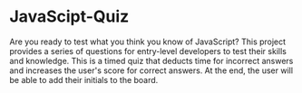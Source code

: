 # JavaScipt-Quiz
Are you ready to test what you think you know of JavaScript? This project provides a series of questions for entry-level developers to test their skills and knowledge. This is a timed quiz that deducts time for incorrect answers and increases the user's score for correct answers. At the end, the user will be able to add their initials to the board.
